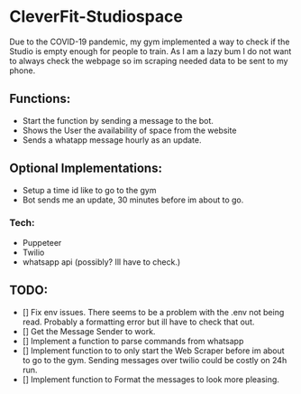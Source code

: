 # CleverFit-Studiospace
Due to the COVID-19 pandemic, my gym implemented a way to check if the Studio is empty enough for people to train. As I am a lazy bum I do not want to always check the webpage so im scraping needed data to be sent to my phone.


 ## Functions: 
* Start the function by sending a message to the bot.
* Shows the User the availability of space from the website
* Sends a whatapp message hourly as an update.


## Optional Implementations:

* Setup a time id like to go to the gym 
* Bot sends me an update, 30 minutes before im about to go.


### Tech: 
* Puppeteer
* Twilio
* whatsapp api (possibly? Ill have to check.)


## TODO:
* [] Fix env issues. There seems to be a problem with the .env not being read. Probably a formatting error but ill have to check that out.
* [] Get the Message Sender to work. 
* [] Implement a function to parse commands from whatsapp
* [] Implement function to to only start the Web Scraper before im about to go to the gym. Sending messages over twilio could be costly on 24h run. 
* [] Implement function to Format the messages to look more pleasing. 
